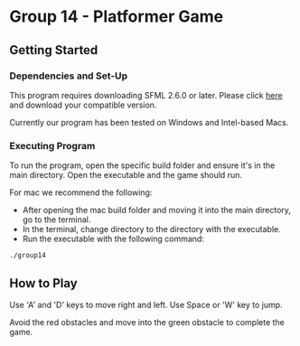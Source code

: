# Group 14 - Platformer Game

## Getting Started

### Dependencies and Set-Up

This program requires downloading SFML 2.6.0 or later. Please click [here](https://www.sfml-dev.org/download/sfml/2.6.1/) and download your compatible version.

Currently our program has been tested on Windows and Intel-based Macs.

### Executing Program

To run the program, open the specific build folder and ensure it's in the main directory.
Open the executable and the game should run.

For mac we recommend the following:
* After opening the mac build folder and moving it into the main directory, go to the terminal.
* In the terminal, change directory to the directory with the executable.
* Run the executable with the following command:
```
./group14
```

## How to Play

Use 'A' and 'D' keys to move right and left. Use Space or 'W' key to jump. 

Avoid the red obstacles and move into the green obstacle to complete the game.